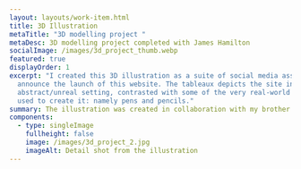 ```yaml
---
layout: layouts/work-item.html
title: 3D Illustration
metaTitle: "3D modelling project "
metaDesc: 3D modelling project completed with James Hamilton
socialImage: /images/3d_project_thumb.webp
featured: true
displayOrder: 1
excerpt: "I created this 3D illustration as a suite of social media assets to
  announce the launch of this website. The tableaux depicts the site in an
  abstract/unreal setting, contrasted with some of the very real-world tools i
  used to create it: namely pens and pencils."
summary: The illustration was created in collaboration with my brother in Cinema 4D.
components:
  - type: singleImage
    fullheight: false
    image: /images/3d_project_2.jpg
    imageAlt: Detail shot from the illustration
---
```

